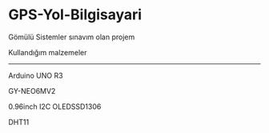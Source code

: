 # GPS-Yol-Bilgisayari
Gömülü Sistemler sınavım olan projem

Kullandığım malzemeler

-------------------------



Arduino UNO R3

GY-NEO6MV2

0.96inch I2C OLEDSSD1306

DHT11

